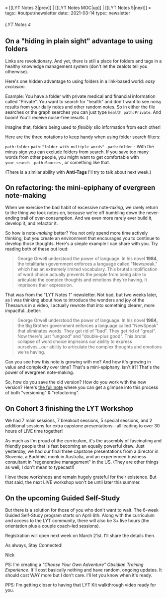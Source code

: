 « [[LYT Notes 3|prev]] | [[LYT Notes MOC|up]] | [[LYT Notes 5|next]] »
tags:: #output/newsletter
date:: 2021-03-14
type:: newsletter

###### LYT Notes 4
## On a "hiding in plain sight" advantage to using folders 
Links are revolutionary. And yet, there is still a place for folders and tags in a healthy knowledge management system (don't let the zealots tell you otherwise).

Here's one hidden advantage to using folders in a link-based world: *easy exclusion*.

Example: You have a folder with private medical and financial information called "Private". You want to search for "health" and don't want to see noisy results from your daily notes and other random notes. So in either the file searches or the graph searches you can just type `health path:Private`. And boom! You'll receive noise-free results :)

Imagine that, folders being used to *flexibly* silo information from each other!

Here are the three notations to keep handy when using folder search filters:

`path:folder`
`path:"folder with multiple words"`
`-path:folder` - With the minus sign you can exclude folders from search. If you save too many words from other people, you might want to get comfortable with `your_search -path:Sources` , or something like that.

(There is a similar ability with **Anti-Tags** I'll try to talk about next week.)


## On refactoring: the mini-epiphany of evergreen note-making
When we exercise the bad habit of excessive note-*taking*, we rarely return to the thing we took notes on, because we're off bumbling down the never-ending trail of over-consumption. And we even more rarely ever build it, develop it, and refactor it. 

So how is note-*making* better? You not only spend more time actively thinking, but you create an environment that encourages you to continue to develop those thoughts. Here's a simple example I can share with you. Try reading both of these out loud:

> George Orwell understood the power of language. In his novel **1984**, the totalitarian government enforces a language called "Newspeak," which has an extremely limited vocabulary. This brutal simplification of word choice actually prevents the people from being able to articulate the complex thoughts and emotions they're having. It imprisons their expression.

That was from the "LYT Notes 1" newsletter. Not bad, but two weeks later, as I was thinking about how to introduce the wonders and joy of the Thesaurus in a video, I actually rewrote that into something clearer, more impactful...better:

> George Orwell understood the power of language. In his novel **1984**, the Big Brother government enforces a language called "NewSpeak" that eliminates words. They get rid of "bad". They get rid of "great". Now there's just "ungood" and "double-plus good". This brutal collapse of word choice imprisons our ability to express ourselves...our ability to articulate the complex thoughts and emotions we're having.

Can you see how this note is growing with me? And how it's growing in value and complexity over time? That's a mini-epiphany, isn't it?! That's the power of evergreen note-making. 

So, how do you save the old version? How do you work with the new version? Here's [the full note](https://publish.obsidian.md/lyt-kit/Sources/1949+%F0%9F%93%9A+1984) where you can get a glimpse into this process of both "versioning" & "refactoring". 

## On Cohort 3 finishing the LYT Workshop
We had 7 main sessions, 7 breakout sessions, 5 special sessions, and 2 additional sessions for extra capstone presentations—all leading to over 30 hours of LIVE time together!

As much as I'm proud of the curriculum, it's the assembly of fascinating and friendly people that is fast becoming an equally powerful draw. Just yesterday, we had our final three capstone presentations from a director in Slovenia, a Buddhist monk in Australia, and an experienced business consultant in "regenerative management" in the US. (They are other things as well, I don't mean to typecast!)

I love these workshops and remain hugely grateful for their existence. But that said, the next LIVE workshop won't be until later this summer.

## On the upcoming Guided Self-Study
But there is a solution for those of you who don't want to wait. The 6-week Guided Self-Study program starts on April 6th. Along with the curriculum and access to the LYT community, there will also be 3+ live hours (the orientation plus a couple coach-led sessions).

Registration will open next week on March 21st. I'll share the details then.


As always, Stay Connected!

Nick

PS: I'm creating a *"Choose Your Own Adventure" Obsidian Training Experience*. It'll cost basically nothing and have random, ongoing updates. It should cost WAY more but I don't care. I'll let you know when it's ready.

PPS: I'm getting closer to having that LYT Kit walkthrough video ready for you.





